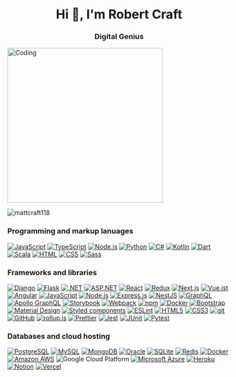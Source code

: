<h1 align="center">Hi 👋, I'm Robert Craft</h1>
<h3 align="center">Digital Genius</h3>
<img align="center" alt="Coding" width="350" src= "https://cdn.dribbble.com/users/1019864/screenshots/3079099/codeloop.gif">

<p align="left"> <img src="https://komarev.com/ghpvc/?username=mattcraft118&label=Profile%20views&color=0e75b6&style=flat" alt="mattcraft118" /> </p>

###  Programming and markup lanuages

<p>
    <a href="#"><img alt="JavaScript" src="https://img.shields.io/badge/JavaScript-yellow.svg?logo=javascript&logoColor=black"></a>
    <a href="#"><img alt="TypeScript" src="https://img.shields.io/badge/TypeScript-blue.svg?logo=typescript&logoColor=white"></a>
    <a href="#"><img alt="Node.js" src="https://img.shields.io/badge/Node.js-green.svg?logo=nodedotjs&logoColor=black"></a>
    <a href="#"><img alt="Python" src="https://img.shields.io/badge/Python-yellow.svg?logo=python&logoColor=blue"></a>
    <a href="#"><img alt="C#" src="https://img.shields.io/badge/-white.svg?logo=csharp&logoColor=purple"></a>
    <a href="#"><img alt="Kotlin" src="https://img.shields.io/badge/Kotlin-blue.svg?logo=kotlin&logoColor=yellow"></a>
    <a href="#"><img alt="Dart" src="https://img.shields.io/badge/Dart-black.svg?logo=Dart&logoColor=blue"></a>
    <a href="#"><img alt="Scala" src="https://img.shields.io/badge/Scala-white.svg?logo=scala&logoColor=red"></a>
    <a href="#"><img alt="HTML" src="https://img.shields.io/badge/HTML-blue.svg?logo=html&logoColor=White"></a>
    <a href="#"><img alt="CSS" src="https://img.shields.io/badge/CSS-blue.svg?logo=css&logoColor=white"></a>
    <a href="#"><img alt="Sass" src="https://img.shields.io/badge/Sass-pink.svg?logo=sass&logoColor=white"></a>
</P>

### Frameworks and libraries

<p>
    <a href="#"><img alt="Django" src="https://img.shields.io/badge/Django-green.svg?logo=django&logoColor=white"></a>
    <a href="#"><img alt="Flask" src="https://img.shields.io/badge/Flask-white.svg?logo=flask&logoColor=black"></a>
    <a href="#"><img alt=".NET" src="https://img.shields.io/badge/.NET-yellow.svg?logo=dotnet&logoColor=black"></a>
    <a href="#"><img alt="ASP.NET" src="https://img.shields.io/badge/ASP.NET-white.svg?logo=aspdotnett&logoColor=blue"></a>
    <a href="#"><img alt="React" src="https://img.shields.io/badge/React-white.svg?logo=react&logoColor=blue"></a>
    <a href="#"><img alt="Redux" src="https://img.shields.io/badge/Redux-white.svg?logo=redux&logoColor=purple"></a>
    <a href="#"><img alt="Next.js" src="https://img.shields.io/badge/Next.js-black.svg?logo=nextdotjs&logoColor=white"></a>
    <a href="#"><img alt="Vue.jst" src="https://img.shields.io/badge/Vue.js-green.svg?logo=vuedotjs&logoColor=blue"></a>
    <a href="#"><img alt="Angular" src="https://img.shields.io/badge/Angular-red.svg?logo=angulart&logoColor=white"></a>
    <a href="#"><img alt="JavaScript" src="https://img.shields.io/badge/JavaScript-yellow.svg?logo=javascript&logoColor=black"></a>
    <a href="#"><img alt="Node.js" src="https://img.shields.io/badge/Node.js-green.svg?logo=nodedotjs&logoColor=black"></a>
    <a href="#"><img alt="Express.js" src="https://img.shields.io/badge/Express.js-black.svg?logo=express&logoColor=white"></a>
    <a href="#"><img alt="NestJS" src="https://img.shields.io/badge/NestJS-black.svg?logo=nestjs&logoColor=red"></a>
    <a href="#"><img alt="GraphQL" src="https://img.shields.io/badge/GrapsQL-black.svg?logo=graphql&logoColor=purple"></a>
        <a href="#"><img alt="Apollo GraphQL" src="https://img.shields.io/badge/Apollo GrapsQL-blue.svg?logo=apollographql&logoColor=white"></a>
        <a href="#"><img alt="Storybook" src="https://img.shields.io/badge/Storybook-black.svg?logo=storybook&logoColor=white"></a>
        <a href="#"><img alt="Webpack" src="https://img.shields.io/badge/Webpack-white.svg?logo=webpack&logoColor=blue"></a>
        <a href="#"><img alt="npm" src="https://img.shields.io/badge/npm-white.svg?logo=npm&logoColor=red"></a>
    <a href="#"><img alt="Docker" src ="https://img.shields.io/badge/-Docker-black?style=flat-square&logo=docker"></a>
       <a href="#"><img alt="Bootstrap" src="https://img.shields.io/badge/Bootstrap-purple.svg?logo=bootstrap&logoColor=white"></a>
     <a href="#"><img alt="Material Design" src="https://img.shields.io/badge/Material Design-white.svg?logo=materialdesign&logoColor=black"></a>
 <a href="#"><img alt="Styled components" src="https://img.shields.io/badge/Styled components-black.svg?logo=styledcomponents&logoColor=white"></a>
     <a href="#"><img alt="ESLint" src="https://img.shields.io/badge/ESLint-white.svg?logo=eslint&logoColor=blue"></a>
     <a href="#"><img alt="HTML5" src="https://img.shields.io/badge/HTML5-white.svg?logo=html5&logoColor=red"></a>
     <a href="#"><img alt="CSS3" src="https://img.shields.io/badge/CSS3-blue.svg?logo=css3&logoColor=white"></a>
     <a href="#"><img alt="git" src="https://img.shields.io/badge/git-white.svg?logo=git&logoColor=red"></a>
     <a href="#"><img alt="GitHub" src="https://img.shields.io/badge/GitHub-black.svg?logo=github&logoColor=white"></a>
     <a href="#"><img alt="rollup.js" src="https://img.shields.io/badge/rollup.js-pink.svg?logo=rollupdotjs&logoColor=white"></a>
     <a href="#"><img alt="Prettier" src="https://img.shields.io/badge/Prettier-white.svg?logo=prettier&logoColor=blue"></a>
     <a href="#"><img alt="Jest" src="https://img.shields.io/badge/Jest-tred.svg?logo=jest&logoColor=white"></a>
     <a href="#"><img alt="JUnit" src="https://img.shields.io/badge/JUnit-red.svg?logo=junit&logoColor=green"></a>
     <a href="#"><img alt="Pytest" src="https://img.shields.io/badge/Pytest-blue.svg?logo=pytest&logoColor=black"></a>
</P>

###  Databases and cloud hosting

<p>
    <a href="#"><img alt="PostgreSQL" src ="https://img.shields.io/badge/PostgreSQL-316192.svg?logo=postgresql&logoColor=white"></a>    
    <a href="#"><img alt="MySQL" src="https://img.shields.io/badge/MySQL-00f.svg?logo=mysql&logoColor=white"></a>
    <a href="#"><img alt="MongoDB" src ="https://img.shields.io/badge/MongoDB-4ea94b.svg?logo=mongodb&logoColor=white"></a>
    <a href="#"><img alt="Oracle" src ="https://img.shields.io/badge/Oracle-F00000.svg?logo=oracle&logoColor=white"></a>
    <a href="#"><img alt="SQLite" src ="https://img.shields.io/badge/SQLite-07405e.svg?logo=sqlite&logoColor=white"></a>
    <a href="#"><img alt="Redis" src ="https://img.shields.io/badge/-Redis-black?style=flat-square&logo=Redis"></a>
    <a href="#"><img alt="Docker" src ="https://img.shields.io/badge/-Docker-black?style=flat-square&logo=docker"></a>
    <a href="#"><img alt="Amazon AWS" src ="https://img.shields.io/badge/Amazon%20AWS-232F3E?style=flat-square&logo=amazon-aws"></a>
    <img alt="Google Cloud Platform" src="https://img.shields.io/badge/-Google_Cloud_Platform-1a73e8?style=flat-square&logo=google-cloud&logoColor=white" />
    <a href="#"><img alt="Microsoft Azure" src ="https://img.shields.io/badge/Microsoft%20Azure-232F7E?style=flat-square&logo=microsoft-azure"></a>
   <a href="#"><img alt="Heroku" src="https://img.shields.io/badge/Herokut-purple.svg?logo=heroku&logoColor=white"></a>
   <a href="#"><img alt="Notion" src="https://img.shields.io/badge/Notion-white.svg?logo=notion&logoColor=black"></a>
   <a href="#"><img alt="Vercel" src="https://img.shields.io/badge/Vercel-black.svg?logo=vercel&logoColor=white"></a>
</p>
